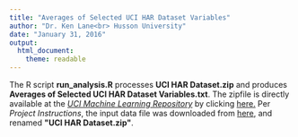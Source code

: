 ```yaml
---
title: "Averages of Selected UCI HAR Dataset Variables"
author: "Dr. Ken Lane<br> Husson University"
date: "January 31, 2016"
output: 
  html_document: 
    theme: readable
---
```


The R script **run_analysis.R** processes **UCI HAR Dataset.zip** and
produces **Averages of Selected UCI HAR Dataset Variables.txt**.
The zipfile is directly available at the [_UCI Machine Learning Repository_](http://archive.ics.uci.edu/ml/datasets/Human+Activity+Recognition+Using+Smartphones#)
by clicking [here.](http://archive.ics.uci.edu/ml/machine-learning-databases/00240/ "UCI HAR Dataset")
Per _Project Instructions_, the input data file was downloaded from
[here](<https://d396qusza40orc.cloudfront.net/getdata%2Fprojectfiles%2FUCI%20HAR%20Dataset.zip> "getdata-projectfiles-UCI HAR Dataset.zip"),
and renamed **"UCI HAR Dataset.zip"**.
